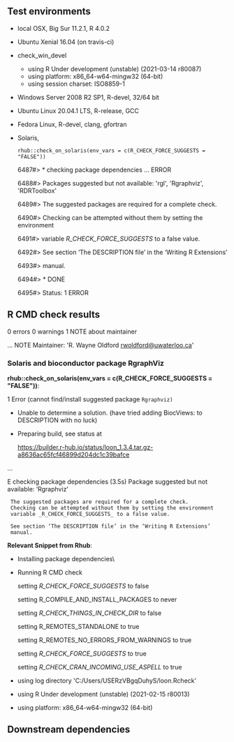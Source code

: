 ## Test environments

* local OSX, Big Sur 11.2.1,  R 4.0.2
* Ubuntu Xenial 16.04  (on travis-ci)
* check_win_devel 
  - using R Under development (unstable) (2021-03-14 r80087)
  - using platform: x86_64-w64-mingw32 (64-bit)
  - using session charset: ISO8859-1
  
* Windows Server 2008 R2 SP1, R-devel, 32/64 bit
* Ubuntu Linux 20.04.1 LTS, R-release, GCC
* Fedora Linux, R-devel, clang, gfortran
* Solaris, 

  `rhub::check_on_solaris(env_vars = c(R_CHECK_FORCE_SUGGESTS = "FALSE"))`
  
  6487#> * checking package dependencies ... ERROR
  
  6488#> Packages suggested but not available: 'rgl', 'Rgraphviz', 'RDRToolbox'
  
  6489#> The suggested packages are required for a complete check.
  
  6490#> Checking can be attempted without them by setting the environment
  
  6491#> variable _R_CHECK_FORCE_SUGGESTS_ to a false value.
  
  6492#> See section ‘The DESCRIPTION file’ in the ‘Writing R Extensions’
  
  6493#> manual.
  
  6494#> * DONE
  
  6495#> Status: 1 ERROR

## R CMD check results

0 errors
0 warnings
1 NOTE about maintainer

  ... NOTE
  Maintainer: 'R. Wayne Oldford <rwoldford@uwaterloo.ca>'

### Solaris and bioconductor package RgraphViz

**rhub::check_on_solaris(env_vars = c(R_CHECK_FORCE_SUGGESTS = "FALSE"))**:

1 Error (cannot find/install suggested package `Rgraphviz)`

  - Unable to determine a solution.  (have tried adding BiocViews: to DESCRIPTION with no luck)

- Preparing build, see status at

  https://builder.r-hub.io/status/loon_1.3.4.tar.gz-a8636ac65fcf46899d204dc1c39bafce

...

  E  checking package dependencies (3.5s)
     Package suggested but not available: ‘Rgraphviz’
   
     The suggested packages are required for a complete check.
     Checking can be attempted without them by setting the environment
     variable _R_CHECK_FORCE_SUGGESTS_ to a false value.
   
     See section ‘The DESCRIPTION file’ in the ‘Writing R Extensions’
     manual.
   

**Relevant Snippet from Rhub**:

- Installing package dependencies\

- Running R CMD check

  setting _R_CHECK_FORCE_SUGGESTS_ to false
   
  setting R_COMPILE_AND_INSTALL_PACKAGES to never
   
  setting _R_CHECK_THINGS_IN_CHECK_DIR_ to false
   
  setting R_REMOTES_STANDALONE to true
   
  setting R_REMOTES_NO_ERRORS_FROM_WARNINGS to true
   
  setting _R_CHECK_FORCE_SUGGESTS_ to true
   
  setting _R_CHECK_CRAN_INCOMING_USE_ASPELL_ to true
   
-  using log directory 'C:/Users/USERzVBgqDuhyS/loon.Rcheck'
-  using R Under development (unstable) (2021-02-15 r80013)
-  using platform: x86_64-w64-mingw32 (64-bit)

## Downstream dependencies
